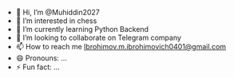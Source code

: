 - 👋 Hi, I’m @Muhiddin2027
- 👀 I’m interested in chess
- 🌱 I’m currently learning Python Backend
- 💞️ I’m looking to collaborate on Telegram company
- 📫 How to reach me Ibrohimov.m.ibrohimovich0401@gmail.com
- 😄 Pronouns: ...
- ⚡ Fun fact: ...

<!---
Muhiddin2027/Muhiddin2027 is a ✨ special ✨ repository because its `README.md` (this file) appears on your GitHub profile.
You can click the Preview link to take a look at your changes.
--->

